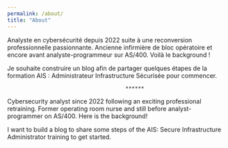 ```yaml
---
permalink: /about/
title: "About"
---
```


Analyste en cybersécurité depuis 2022 suite à une reconversion professionnelle passionnante.
Ancienne infirmière de bloc opératoire et encore avant analyste-programmeur sur AS/400. Voilà le background !

Je souhaite construire un blog afin de partager quelques étapes de la formation AIS : Administrateur Infrastructure Sécurisée pour commencer.
                
                                          ******

Cybersecurity analyst since 2022 following an exciting professional retraining.
Former operating room nurse and still before analyst-programmer on AS/400. Here is the background!

I want to build a blog to share some steps of the AIS: Secure Infrastructure Administrator training to get started.
